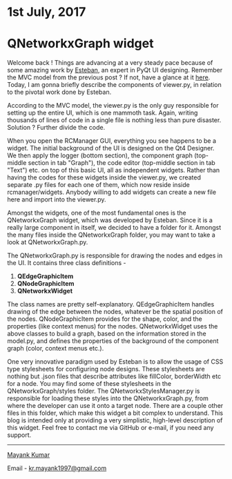 # 1st July, 2017

# QNetworkxGraph widget

Welcome back ! Things are advancing at a very steady pace because of some amazing work by [Esteban](https://github.com/orensbruli), an expert in PyQt UI designing. Remember the MVC model from the previous post ? If not, have a glance at it [here](/web/gsoc/2017/mayank/post3). Today, I am gonna briefly describe the components of viewer.py, in relation to the pivotal work done by Esteban.

According to the MVC model, the viewer.py is the only guy responsible for setting up the entire UI, which is one mammoth task. Again, writing thousands of lines of code in a single file is nothing less than pure disaster. Solution ? Further divide the code.

When you open the RCManager GUI, everything you see happens to be a widget. The initial background of the UI is designed on the Qt4 Designer. We then apply the logger (bottom section), the component graph (top-middle section in tab "Graph"), the code editor (top-middle section in tab "Text") etc. on top of this basic UI, all as independent widgets. Rather than having the codes for these widgets inside the viewer.py, we created separate .py files for each one of them, which now reside inside rcmanager/widgets. Anybody willing to add widgets can create a new file here and import into the viewer.py.

Amongst the widgets, one of the most fundamental ones is the QNetworkxGraph widget, which was developed by Esteban. Since it is a really large component in itself, we decided to have a folder for it. Amongst the many files inside the QNetworkxGraph folder, you may want to take a look at QNetworkxGraph.py. 

The QNetworkxGraph.py is responsible for drawing the nodes and edges in the UI. It contains three class definitions -
1) **QEdgeGraphicItem**
2) **QNodeGraphicItem**
3) **QNetworkxWidget**

The class names are pretty self-explanatory. QEdgeGraphicItem handles drawing of the edge between the nodes, whatever be the spatial position of the nodes. QNodeGraphicItem provides for the shape, color, and the properties (like context menus) for the nodes. QNetworkxWidget uses the above classes to build a graph, based on the information stored in the model.py, and defines the properties of the background of the component graph (color, context menus etc.).

One very innovative paradigm used by Esteban is to allow the usage of CSS type stylesheets for configuring node designs. These stylesheets are nothing but .json files that describe attributes like fillColor, borderWidth etc for a node. You may find some of these stylesheets in the QNetworkxGraph/styles folder. The QNetworkxStylesManager.py is responsible for loading these styles into the QNetworkxGraph.py, from where the developer can use it onto a target node. There are a couple other files in this folder, which make this widget a bit complex to understand. This blog is intended only at providing a very simplistic, high-level description of this widget. Feel free to contact me via GitHub or e-mail, if you need any support.

* * * 

[Mayank Kumar](https://github.com/Kmayankkr/)

Email - kr.mayank1997@gmail.com
